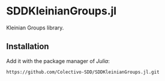 # SDDKleinianGroups.jl
Kleinian Groups library.

## Installation
Add it with the package manager of *Julia*:

~~~
https://github.com/Colectivo-SDD/SDDKleinianGroups.jl.git
~~~
